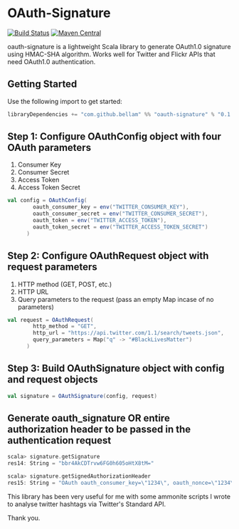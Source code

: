 # OAuth-Signature

[![Build Status](https://travis-ci.org/bellam/oauth-signature.svg?branch=master)](https://travis-ci.org/bellam/oauth-signature)
[![Maven Central](https://img.shields.io/maven-central/v/com.github.bellam/oauth-signature_2.13.svg?label=Maven%20Central)](https://search.maven.org/search?q=g:%22com.github.bellam%22%20AND%20a:%22oauth-signature_2.13%22)

oauth-signature is a lightweight Scala library to generate OAuth1.0 signature using HMAC-SHA algorithm. Works well for Twitter and Flickr APIs that need OAuth1.0 authentication.

## Getting Started

Use the following import to get started:

```scala
libraryDependencies += "com.github.bellam" %% "oauth-signature" % "0.1.1"
```

## Step 1: Configure OAuthConfig object with four OAuth parameters

1. Consumer Key
2. Consumer Secret
3. Access Token
4. Access Token Secret

```scala
val config = OAuthConfig(
        oauth_consumer_key = env("TWITTER_CONSUMER_KEY"),
        oauth_consumer_secret = env("TWITTER_CONSUMER_SECRET"),
        oauth_token = env("TWITTER_ACCESS_TOKEN"),
        oauth_token_secret = env("TWITTER_ACCESS_TOKEN_SECRET")
      )
```

## Step 2: Configure OAuthRequest object with request parameters

1. HTTP method (GET, POST, etc.)
2. HTTP URL
3. Query parameters to the request (pass an empty Map incase of no parameters)

```scala
val request = OAuthRequest(
        http_method = "GET",
        http_url = "https://api.twitter.com/1.1/search/tweets.json",
        query_parameters = Map("q" -> "#BlackLivesMatter")
      )
```

## Step 3: Build OAuthSignature object with config and request objects

```scala
val signature = OAuthSignature(config, request)
```

## Generate oauth_signature OR entire authorization header to be passed in the authentication request

```scala
scala> signature.getSignature
res14: String = "bbr4AkCDTrvw6FG0h605oHtX8tM="

scala> signature.getSignedAuthorizationHeader
res15: String = "OAuth oauth_consumer_key=\"1234\", oauth_nonce=\"1234\", oauth_signature=\"bbr4AkCDTrvw6FG0h605oHtX8tM%3D\", oauth_signature_method=\"HMAC-SHA1\", oauth_timestamp=\"1234\", oauth_token=\"1234\", oauth_version=\"1.0\""
```

This library has been very useful for me with some ammonite scripts I wrote to analyse twitter hashtags via Twitter's Standard API.

Thank you.

